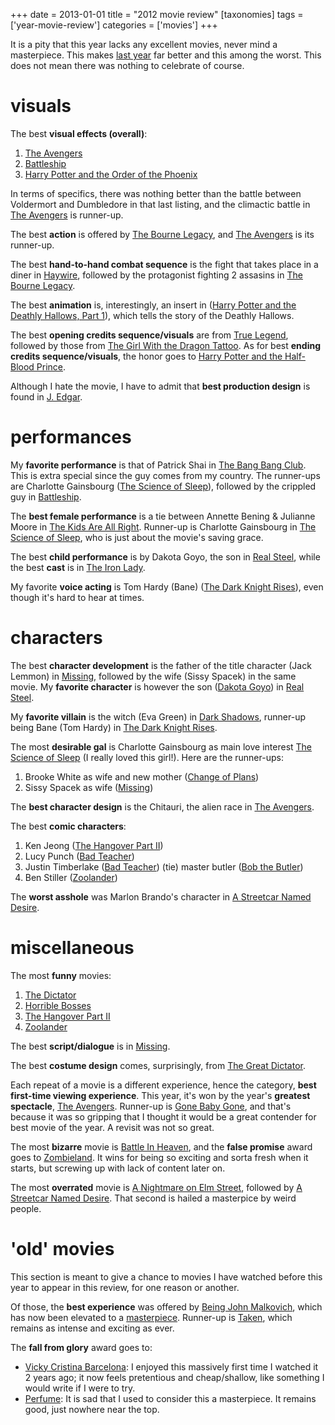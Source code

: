 +++
date = 2013-01-01
title = "2012 movie review"
[taxonomies]
tags = ['year-movie-review']
categories = ['movies']
+++

It is a pity that this year lacks any excellent movies, never mind a
masterpiece. This makes [last year] far better and this among the worst.
This does not mean there was nothing to celebrate of course.

visuals
=======

The best **visual effects (overall)**:

1.  [The Avengers]
2.  [Battleship]
3.  [Harry Potter and the Order of the Phoenix]

In terms of specifics, there was nothing better than the battle between
Voldermort and Dumbledore in that last listing, and the climactic battle
in [The Avengers] is runner-up.

The best **action** is offered by [The Bourne Legacy], and [The
Avengers] is its runner-up.

The best **hand-to-hand combat sequence** is the fight that takes place
in a diner in [Haywire], followed by the protagonist fighting 2 assasins
in [The Bourne Legacy].

The best **animation** is, interestingly, an insert in ([Harry Potter
and the Deathly Hallows, Part 1]), which tells the story of the Deathly
Hallows.

The best **opening credits sequence/visuals** are from [True Legend],
followed by those from [The Girl With the Dragon Tattoo]. As for best
**ending credits sequence/visuals**, the honor goes to [Harry Potter and
the Half-Blood Prince].

Although I hate the movie, I have to admit that **best production
design** is found in [J. Edgar].

performances
============

My **favorite performance** is that of Patrick Shai in [The Bang Bang
Club]. This is extra special since the guy comes from my country. The
runner-ups are Charlotte Gainsbourg ([The Science of Sleep]), followed
by the crippled guy in [Battleship].

The **best female performance** is a tie between Annette Bening &
Julianne Moore in [The Kids Are All Right]. Runner-up is Charlotte
Gainsbourg in [The Science of Sleep], who is just about the movie's
saving grace.

The best **child performance** is by Dakota Goyo, the son in [Real
Steel], while the best **cast** is in [The Iron Lady].

My favorite **voice acting** is Tom Hardy (Bane) ([The Dark Knight
Rises]), even though it's hard to hear at times.

characters
==========

The best **character development** is the father of the title character
(Jack Lemmon) in [Missing], followed by the wife (Sissy Spacek) in the
same movie. My **favorite character** is however the son ([Dakota Goyo])
in [Real Steel].

My **favorite villain** is the witch (Eva Green) in [Dark Shadows],
runner-up being Bane (Tom Hardy) in [The Dark Knight Rises].

The most **desirable gal** is Charlotte Gainsbourg as main love interest
[The Science of Sleep] (I really loved this girl!). Here are the
runner-ups:

1.  Brooke White as wife and new mother ([Change of Plans])
2.  Sissy Spacek as wife ([Missing])

The **best character design** is the Chitauri, the alien race in [The
Avengers].

The best **comic characters**:

1.  Ken Jeong ([The Hangover Part II])
2.  Lucy Punch ([Bad Teacher])
3.  Justin Timberlake ([Bad Teacher]) (tie) master butler ([Bob the
    Butler])
4.  Ben Stiller ([Zoolander])

The **worst asshole** was Marlon Brando's character in [A Streetcar
Named Desire].

miscellaneous
=============

The most **funny** movies:

1.  [The Dictator]
2.  [Horrible Bosses]
3.  [The Hangover Part II]
4.  [Zoolander]

The best **script/dialogue** is in [Missing].

The best **costume design** comes, surprisingly, from [The Great
Dictator].

Each repeat of a movie is a different experience, hence the category,
**best first-time viewing experience**. This year, it's won by the
year's **greatest spectacle**, [The Avengers]. Runner-up is [Gone Baby
Gone], and that's because it was so gripping that I thought it would be
a great contender for best movie of the year. A revisit was not so
great.

The most **bizarre** movie is [Battle In Heaven], and the **false
promise** award goes to [Zombieland]. It wins for being so exciting and
sorta fresh when it starts, but screwing up with lack of content later
on.

The most **overrated** movie is [A Nightmare on Elm Street], followed by
[A Streetcar Named Desire]. That second is hailed a masterpice by weird
people.

'old' movies
==============

This section is meant to give a chance to movies I have watched before
this year to appear in this review, for one reason or another.

Of those, the **best experience** was offered by [Being John Malkovich],
which has now been elevated to a [masterpiece]. Runner-up is [Taken],
which remains as intense and exciting as ever.

The **fall from glory** award goes to:

-   [Vicky Cristina Barcelona][]: I enjoyed this massively first time I
    watched it 2 years ago; it now feels pretentious and cheap/shallow,
    like something I would write if I were to try.
-   [Perfume][]: It is sad that I used to consider this a masterpiece.
    It remains good, just nowhere near the top.

  [last year]: http://tshepang.net/2011-movie-review
  [The Avengers]: http://tshepang.net/the-avengers-2012
  [Battleship]: http://tshepang.net/battleship-2012
  [Harry Potter and the Order of the Phoenix]: http://tshepang.net/harry-potter-and-the-order-of-the-phoenix-2007
  [The Bourne Legacy]: http://tshepang.net/the-bourne-legacy-2012
  [Haywire]: http://tshepang.net/haywire
  [Harry Potter and the Deathly Hallows, Part 1]: http://tshepang.net/harry-potter-and-the-deathly-hallows-part-1
  [True Legend]: http://tshepang.net/true-legend-2010
  [The Girl With the Dragon Tattoo]: http://tshepang.net/the-girl-with-the-dragon-tattoo-2011
  [Harry Potter and the Half-Blood Prince]: http://tshepang.net/harry-potter-and-the-half-blood-prince-2009
  [J. Edgar]: http://tshepang.net/j-edgar-2011
  [The Bang Bang Club]: http://tshepang.net/the-bang-bang-club-2010
  [The Science of Sleep]: http://tshepang.net/the-science-of-sleep-2006
  [The Kids Are All Right]: http://tshepang.net/the-kids-are-all-right-2010
  [Real Steel]: http://tshepang.net/real-steel-2011
  [The Iron Lady]: http://tshepang.net/the-iron-lady-2011
  [The Dark Knight Rises]: http://tshepang.net/the-dark-knight-rises-2012
  [Missing]: http://tshepang.net/missing-1982
  [Dakota Goyo]: http://en.wikipedia.org/wiki/Dakota_Goyo
  [Dark Shadows]: http://tshepang.net/dark-shadows-2012
  [Change of Plans]: http://tshepang.net/change-of-plans-2011
  [The Hangover Part II]: http://tshepang.net/the-hangover-part-ii-2011
  [Bad Teacher]: http://tshepang.net/bad-teacher-2011
  [Bob the Butler]: http://tshepang.net/bob-the-butler-2005
  [Zoolander]: http://tshepang.net/zoolander-2001
  [A Streetcar Named Desire]: http://tshepang.net/a-streetcar-named-desire-1951
  [The Dictator]: http://tshepang.net/the-dictator-2012
  [Horrible Bosses]: http://tshepang.net/horrible-bosses-2011
  [The Great Dictator]: http://tshepang.net/the-great-dictator-1940
  [Gone Baby Gone]: http://tshepang.net/gone-baby-gone-2008
  [Battle In Heaven]: http://tshepang.net/battle-in-heaven-2005
  [Zombieland]: http://tshepang.net/zombieland-2009
  [A Nightmare on Elm Street]: http://tshepang.net/a-nightmare-on-elm-street-1984
  [Being John Malkovich]: http://tshepang.net/being-john-malkovich-1999
  [masterpiece]: http://tshepang.net/tags/masterpiece
  [Taken]: http://tshepang.net/taken-2008
  [Vicky Cristina Barcelona]: http://tshepang.net/vicky-cristina-barcelona-2008
  [Perfume]: http://tshepang.net/perfume-2006
